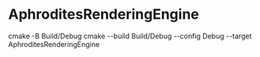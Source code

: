 # AphroditesRenderingEngine


cmake -B Build/Debug
cmake --build Build/Debug --config Debug --target AphroditesRenderingEngine 
